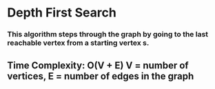 # Depth First Search
### This algorithm steps through the graph by going to the last reachable vertex from a starting vertex s. 
## Time Complexity: O(V + E) V = number of vertices, E = number of edges in the graph

